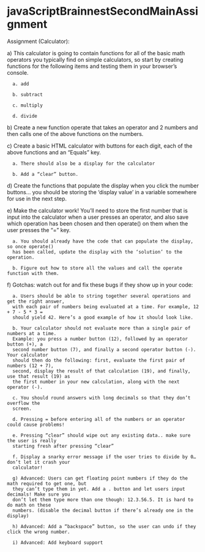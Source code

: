 # javaScriptBrainnestSecondMainAssignment
Assignment (Calculator):

a) This calculator is going to contain functions for all of the basic math operators you typically 
find on simple calculators, so start by creating functions for the following items and testing 
them in your browser’s console.

      a. add

      b. subtract

      c. multiply

      d. divide

b) Create a new function operate that takes an operator and 2 numbers and then calls one of 
the above functions on the numbers.

c) Create a basic HTML calculator with buttons for each digit, each of the above functions and 
an “Equals” key.

      a. There should also be a display for the calculator

      b. Add a “clear” button.

d) Create the functions that populate the display when you click the number buttons… you 
should be storing the ‘display value’ in a variable somewhere for use in the next step.

e) Make the calculator work! You’ll need to store the first number that is input into the 
calculator when a user presses an operator, and also save which operation has been chosen 
and then operate() on them when the user presses the “=” key.

      a. You should already have the code that can populate the display, so once operate()
      has been called, update the display with the ‘solution’ to the operation.

      b. Figure out how to store all the values and call the operate function with them. 

f) Gotchas: watch out for and fix these bugs if they show up in your code:

      a. Users should be able to string together several operations and get the right answer, 
      with each pair of numbers being evaluated at a time. For example, 12 + 7 - 5 * 3 = 
      should yield 42. Here’s a good example of how it should look like.

      b. Your calculator should not evaluate more than a single pair of numbers at a time. 
      Example: you press a number button (12), followed by an operator button (+), a 
      second number button (7), and finally a second operator button (-). Your calculator 
      should then do the following: first, evaluate the first pair of numbers (12 + 7), 
      second, display the result of that calculation (19), and finally, use that result (19) as 
      the first number in your new calculation, along with the next operator (-).

      c. You should round answers with long decimals so that they don’t overflow the 
      screen.

      d. Pressing = before entering all of the numbers or an operator could cause problems!

      e. Pressing “clear” should wipe out any existing data.. make sure the user is really 
      starting fresh after pressing “clear”

      f. Display a snarky error message if the user tries to divide by 0… don’t let it crash your 
      calculator!

      g) Advanced: Users can get floating point numbers if they do the math required to get one, but 
      they can’t type them in yet. Add a . button and let users input decimals! Make sure you 
      don’t let them type more than one though: 12.3.56.5. It is hard to do math on these 
      numbers. (disable the decimal button if there’s already one in the display)

      h) Advanced: Add a “backspace” button, so the user can undo if they click the wrong number.

      i) Advanced: Add keyboard support
